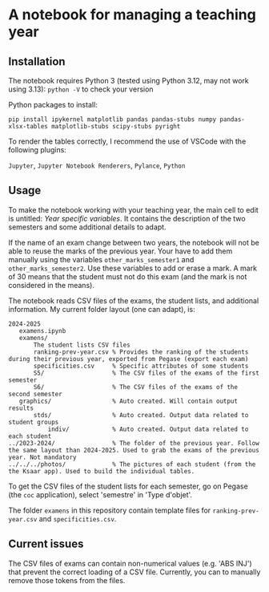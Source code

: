#  A notebook for managing a teaching year

## Installation

The notebook requires Python 3 (tested using Python 3.12, may not work using 3.13):
`python -V` to check your version


Python packages to install:

`pip install ipykernel matplotlib pandas pandas-stubs numpy pandas-xlsx-tables matplotlib-stubs scipy-stubs pyright`


To render the tables correctly, I recommend the use of VSCode with the following plugins:

`Jupyter`, `Jupyter Notebook Renderers`, `Pylance`, `Python`


## Usage

To make the notebook working with your teaching year, the main cell to edit is untitled: *Year specific variables*. It contains the description of the two semesters and some additional details to adapt.

If the name of an exam change between two years, the notebook will not be able to reuse the marks of the previous year. Your have to add them manually using the variables `other_marks_semester1` and `other_marks_semester2`. Use these variables to add or erase a mark. A mark of 30 means that the student must not do this exam (and the mark is not considered in the means).

The notebook reads CSV files of the exams, the student lists, and additional information.
My current folder layout (one can adapt), is:

```
2024-2025
   examens.ipynb
   examens/
       The student lists CSV files
       ranking-prev-year.csv % Provides the ranking of the students during their previous year, exported from Pegase (export each exam)
       specificities.csv     % Specific attributes of some students
       S5/                   % The CSV files of the exams of the first semester
       S6/                   % The CSV files of the exams of the second semester
   graphics/                 % Auto created. Will contain output results
       stds/                 % Auto created. Output data related to student groups
           indiv/            % Auto created. Output data related to each student
../2023-2024/                % The folder of the previous year. Follow the same layout than 2024-2025. Used to grab the exams of the previous year. Not mandatory
../../../photos/             % The pictures of each student (from the the Ksaar app). Used to build the individual tables.
```

To get the CSV files of the student lists for each semester, go on Pegase (the `coc` application), select 'semestre' in 'Type d'objet'.

The folder `examens` in this repository contain template files for `ranking-prev-year.csv` and `specificities.csv`.

## Current issues

The CSV files of exams can contain non-numerical values (e.g. 'ABS INJ') that prevent the correct loading of a CSV file. Currently, you can to manually remove those tokens from the files.

